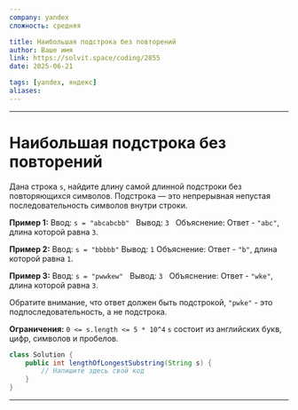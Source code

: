 ```yaml
---
company: yandex
сложность: средняя

title: Наибольшая подстрока без повторений
author: Ваше имя
link: https://solvit.space/coding/2855
date: 2025-06-21

tags: [yandex, яндекс]
aliases:
---
```

---
# Наибольшая подстрока без повторений
Дана строка `s`, найдите длину самой длинной подстроки без повторяющихся символов. Подстрока — это непрерывная непустая последовательность символов внутри строки.

**Пример 1:**
Ввод: `s = "abcabcbb"`  
Вывод: `3`  
Объяснение: Ответ - `"abc"`, длина которой равна `3`.

**Пример 2:**
Ввод: `s = "bbbbb"`
Вывод: `1`
Объяснение: Ответ - `"b"`, длина которой равна `1`.

**Пример 3:**
Ввод: `s = "pwwkew"`  
Вывод: `3`  
Объяснение: Ответ - `"wke"`, длина которой равна `3`.  

Обратите внимание, что ответ должен быть подстрокой, `"pwke"` - это подпоследовательность, а не подстрока.

**Ограничения:**
`0 <= s.length <= 5 * 10^4`
`s` состоит из английских букв, цифр, символов и пробелов.

```java
class Solution {
    public int lengthOfLongestSubstring(String s) {
        // Напишите здесь свой код
    }
}
```

---
